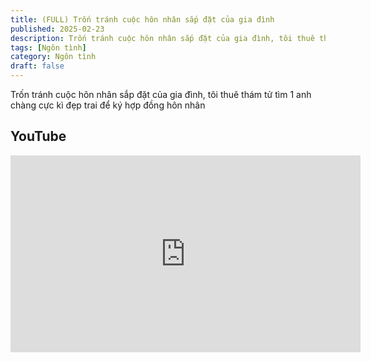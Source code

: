 ```yaml
---
title: (FULL) Trốn tránh cuộc hôn nhân sắp đặt của gia đình
published: 2025-02-23
description: Trốn tránh cuộc hôn nhân sắp đặt của gia đình, tôi thuê thám tử tìm 1 anh chàng cực kì đẹp trai để ký hợp đồng hôn nhân
tags: [Ngôn tình]
category: Ngôn tình
draft: false
---
```


Trốn tránh cuộc hôn nhân sắp đặt của gia đình, tôi thuê thám tử tìm 1 anh chàng cực kì đẹp trai để ký hợp đồng hôn nhân

## YouTube

<iframe width="560" height="315" src="https://www.youtube.com/embed/VsXHTUm_g8M?si=WKcAA7mQWi41Lh2x" title="YouTube video player" frameborder="0" allow="accelerometer; autoplay; clipboard-write; encrypted-media; gyroscope; picture-in-picture; web-share" referrerpolicy="strict-origin-when-cross-origin" allowfullscreen></iframe>

